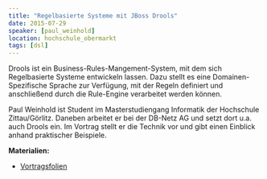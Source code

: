 ```yaml
---
title: "Regelbasierte Systeme mit JBoss Drools"
date: 2015-07-29
speaker: [paul_weinhold]
location: hochschule_obermarkt
tags: [dsl]
---
```


Drools ist ein Business-Rules-Mangement-System, mit dem sich Regelbasierte Systeme entwickeln lassen. Dazu stellt es
eine Domainen-Spezifische Sprache zur Verfügung, mit der Regeln definiert und anschließend durch die Rule-Engine
verarbeitet werden können.

Paul Weinhold ist Student im Masterstudiengang Informatik der Hochschule Zittau/Görlitz. Daneben arbeitet er bei der
DB-Netz AG und setzt dort u.a. auch Drools ein. Im Vortrag stellt er die Technik vor und gibt einen Einblick anhand
praktischer Beispiele.

**Materialien:**

- [Vortragsfolien](/downloads/juggr_drools.pdf)
